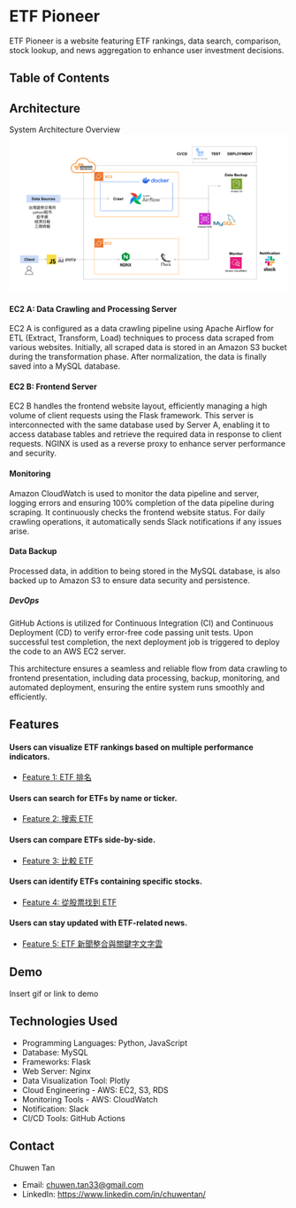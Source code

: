 
# ETF Pioneer

ETF Pioneer is a website featuring ETF rankings, data search, comparison, stock lookup, and news aggregation to enhance user investment decisions.


## Table of Contents

## Architecture

System Architecture Overview
![System Architecture Diagram](ReadmeMaterial/Architecture.png)




#### EC2 A: Data Crawling and Processing Server
EC2 A is configured as a data crawling pipeline using Apache Airflow for ETL (Extract, Transform, Load) techniques to process data scraped from various websites. Initially, all scraped data is stored in an Amazon S3 bucket during the transformation phase. After normalization, the data is finally saved into a MySQL database.

#### EC2 B: Frontend Server
EC2 B handles the frontend website layout, efficiently managing a high volume of client requests using the Flask framework. This server is interconnected with the same database used by Server A, enabling it to access database tables and retrieve the required data in response to client requests. NGINX is used as a reverse proxy to enhance server performance and security.

#### Monitoring
Amazon CloudWatch is used to monitor the data pipeline and server, logging errors and ensuring 100% completion of the data pipeline during scraping. It continuously checks the frontend website status. For daily crawling operations, it automatically sends Slack notifications if any issues arise.

#### Data Backup
Processed data, in addition to being stored in the MySQL database, is also backed up to Amazon S3 to ensure data security and persistence.

##### DevOps
GitHub Actions is utilized for Continuous Integration (CI) and Continuous Deployment (CD) to verify error-free code passing unit tests. Upon successful test completion, the next deployment job is triggered to deploy the code to an AWS EC2 server.

This architecture ensures a seamless and reliable flow from data crawling to frontend presentation, including data processing, backup, monitoring, and automated deployment, ensuring the entire system runs smoothly and efficiently.








## Features

#### Users can visualize ETF rankings based on multiple performance indicators.
- [Feature 1: ETF 排名](ReadmeMaterial/feature_1_ETF_ranking_updated.gif)

#### Users can search for ETFs by name or ticker.
- [Feature 2: 搜索 ETF](ReadmeMaterial/feature_2_search_an_ETF_updated.gif)

#### Users can compare ETFs side-by-side.
- [Feature 3: 比較 ETF](ReadmeMaterial/feature_3_compare_ETFs.gif)

#### Users can identify ETFs containing specific stocks.
- [Feature 4: 從股票找到 ETF](ReadmeMaterial/feature_4_find_ETF_from_stock_updated.gif)
  
#### Users can stay updated with ETF-related news.
- [Feature 5: ETF 新聞整合與關鍵字文字雲](ReadmeMaterial/feature_5_ETF_news_aggregation_and_keyword_word_cloud.mov)
  
## Demo

Insert gif or link to demo


## Technologies Used
* Programming Languages: Python, JavaScript
* Database: MySQL
* Frameworks: Flask
* Web Server: Nginx
* Data Visualization Tool: Plotly
* Cloud Engineering - AWS: EC2, S3, RDS
* Monitoring Tools - AWS: CloudWatch
* Notification: Slack
* CI/CD Tools: GitHub Actions
## Contact

Chuwen Tan 
* Email: chuwen.tan33@gmail.com 
* LinkedIn: https://www.linkedin.com/in/chuwentan/
